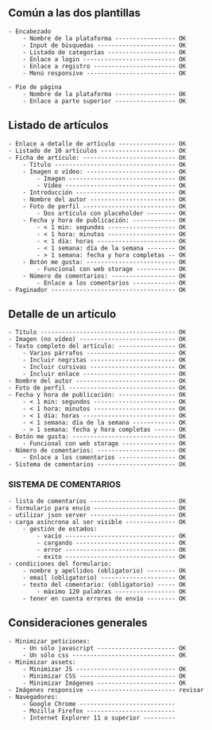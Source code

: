 ## Común a las dos plantillas

    - Encabezado
        - Nombre de la plataforma ----------------- OK
        - Input de búsquedas ---------------------- OK
        - Listado de categorías ------------------- OK
        - Enlace a login -------------------------- OK
        - Enlace a registro ----------------------- OK
        - Menú responsive ------------------------- OK

    - Pie de página
        - Nombre de la plataforma ----------------- OK
        - Enlace a parte superior ----------------- OK

## Listado de artículos

    - Enlace a detalle de artículo ---------------- OK
    - Listado de 10 artículos --------------------- OK
    - Ficha de artículo: -------------------------- OK
        - Título ---------------------------------- OK
        - Imagen o vídeo: ------------------------- OK
            - Imagen ------------------------------ OK
            - Vídeo ------------------------------- OK
        - Introducción ---------------------------- OK
        - Nombre del autor ------------------------ OK
        - Foto de perfil -------------------------- OK
            - Dos artículo con placeholder -------- OK
        - Fecha y hora de publicación: ------------ OK
            - < 1 min: segundos ------------------- OK
            - < 1 hora: minutos ------------------- OK
            - < 1 día: horas ---------------------- OK
            - < 1 semana: día de la semana -------- OK
            - > 1 semana: fecha y hora completas -- OK
        - Botón me gusta: ------------------------- OK
            - Funcional con web storage ----------- OK
        - Número de comentarios: ------------------ OK
            - Enlace a los comentarios ------------ OK
    - Paginador ----------------------------------- OK

## Detalle de un artículo

    - Título -------------------------------------- OK
    - Imagen (no vídeo) --------------------------- OK
    - Texto completo del artículo: ---------------- OK
        - Varios párrafos ------------------------- OK
        - Incluir negritas ------------------------ OK
        - Incluir cursivas ------------------------ OK
        - Incluir enlace -------------------------- OK
    - Nombre del autor ---------------------------- OK
    - Foto de perfil ------------------------------ OK
    - Fecha y hora de publicación: ---------------- OK
        - < 1 min: segundos ----------------------- OK
        - < 1 hora: minutos ----------------------- OK
        - < 1 día: horas -------------------------- OK
        - < 1 semana: día de la semana ------------ OK
        - > 1 semana: fecha y hora completas ------ OK
    - Botón me gusta: ----------------------------- OK
        - Funcional con web storage --------------- OK
    - Número de comentarios: ---------------------- OK
        - Enlace a los comentarios ---------------- OK
    - Sistema de comentarios ---------------------- OK

### SISTEMA DE COMENTARIOS

    - lista de comentarios ------------------------ OK
    - formulario para envío ----------------------- OK
    - utilizar json server ------------------------ OK
    - carga asíncrona al ser visible -------------- OK
        - gestión de estados:
            - vacío ------------------------------- OK
            - cargando ---------------------------- OK
            - error ------------------------------- OK
            - éxito ------------------------------- OK
    - condiciones del formulario:
        - nombre y apellidos (obligatorio) -------- OK
        - email (obligatorio) --------------------- OK
        - texto del comentario: (obligatorio) ----- OK
            - máximo 120 palabras ----------------- OK
        - tener en cuenta errores de envío -------- OK

## Consideraciones generales

    - Minimizar peticiones:
        - Un sólo javascript ---------------------- OK
        - Un sólo css ----------------------------- OK
    - Minimizar assets:
        - Minimizar JS ---------------------------- OK
        - Minimizar CSS --------------------------- OK
        - Minimizar Imágenes ---------------------- OK
    - Imágenes responsive ------------------------- revisar
    - Navegadores:
        - Google Chrome ---------------------------
        - Mozilla Firefox -------------------------
        - Internet Explorer 11 o superior ---------